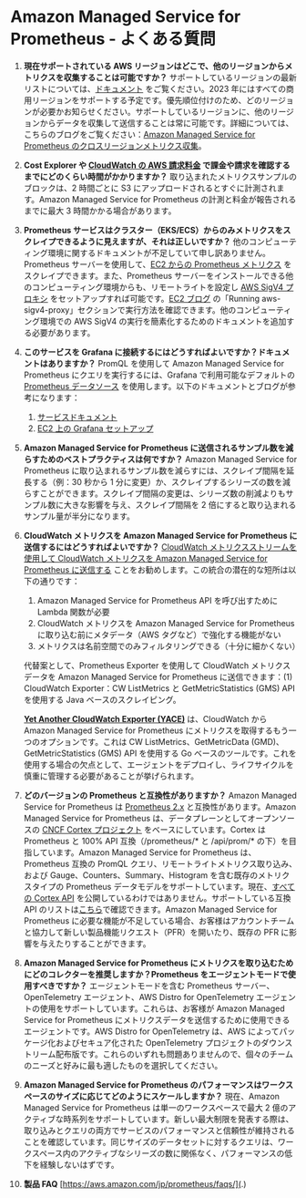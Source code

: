 # Amazon Managed Service for Prometheus - よくある質問

1. **現在サポートされている AWS リージョンはどこで、他のリージョンからメトリクスを収集することは可能ですか？** サポートしているリージョンの最新リストについては、[ドキュメント](https://docs.aws.amazon.com/ja_jp/prometheus/latest/userguide/what-is-Amazon-Managed-Service-Prometheus.html) をご覧ください。2023 年にはすべての商用リージョンをサポートする予定です。優先順位付けのため、どのリージョンが必要かお知らせください。サポートしているリージョンに、他のリージョンからデータを収集して送信することは常に可能です。詳細については、こちらのブログをご覧ください：[Amazon Managed Service for Prometheus のクロスリージョンメトリクス収集](https://aws.amazon.com/blogs/opensource/set-up-cross-region-metrics-collection-for-amazon-managed-service-for-prometheus-workspaces/)。

2. **Cost Explorer や [CloudWatch の AWS 請求料金](https://docs.aws.amazon.com/ja_jp/AmazonCloudWatch/latest/monitoring/gs_monitor_estimated_charges_with_cloudwatch.html) で課金や請求を確認するまでにどのくらい時間がかかりますか？**
    取り込まれたメトリクスサンプルのブロックは、2 時間ごとに S3 にアップロードされるとすぐに計測されます。Amazon Managed Service for Prometheus の計測と料金が報告されるまでに最大 3 時間かかる場合があります。

3. **Prometheus サービスはクラスター（EKS/ECS）からのみメトリクスをスクレイプできるように見えますが、それは正しいですか？**
    他のコンピューティング環境に関するドキュメントが不足していて申し訳ありません。Prometheus サーバーを使用して、[EC2 からの Prometheus メトリクス](https://aws.amazon.com/jp/blogs/news/using-amazon-managed-service-for-prometheus-to-monitor-ec2-environments/) をスクレイプできます。また、Prometheus サーバーをインストールできる他のコンピューティング環境からも、リモートライトを設定し [AWS SigV4 プロキシ](https://github.com/awslabs/aws-sigv4-proxy) をセットアップすれば可能です。[EC2 ブログ](https://aws.amazon.com/jp/blogs/news/using-amazon-managed-service-for-prometheus-to-monitor-ec2-environments/) の「Running aws-sigv4-proxy」セクションで実行方法を確認できます。他のコンピューティング環境での AWS SigV4 の実行を簡素化するためのドキュメントを追加する必要があります。

4. **このサービスを Grafana に接続するにはどうすればよいですか？ドキュメントはありますか？**
    PromQL を使用して Amazon Managed Service for Prometheus にクエリを実行するには、Grafana で利用可能なデフォルトの [Prometheus データソース](https://grafana.com/docs/grafana/latest/datasources/prometheus/) を使用します。以下のドキュメントとブログが参考になります：
    1. [サービスドキュメント](https://docs.aws.amazon.com/ja_jp/prometheus/latest/userguide/AMP-onboard-query.html)
    2. [EC2 上の Grafana セットアップ](https://aws.amazon.com/jp/blogs/news/setting-up-grafana-on-ec2-to-query-metrics-from-amazon-managed-service-for-prometheus/)

5. **Amazon Managed Service for Prometheus に送信されるサンプル数を減らすためのベストプラクティスは何ですか？**
    Amazon Managed Service for Prometheus に取り込まれるサンプル数を減らすには、スクレイプ間隔を延長する（例：30 秒から 1 分に変更）か、スクレイプするシリーズの数を減らすことができます。スクレイプ間隔の変更は、シリーズ数の削減よりもサンプル数に大きな影響を与え、スクレイプ間隔を 2 倍にすると取り込まれるサンプル量が半分になります。

6. **CloudWatch メトリクスを Amazon Managed Service for Prometheus に送信するにはどうすればよいですか？**
    [CloudWatch メトリクスストリームを使用して CloudWatch メトリクスを Amazon Managed Service for Prometheus に送信する](https://aws-observability.github.io/observability-best-practices/recipes/recipes/lambda-cw-metrics-go-amp/) ことをお勧めします。この統合の潜在的な短所は以下の通りです：
    1. Amazon Managed Service for Prometheus API を呼び出すために Lambda 関数が必要
    2. CloudWatch メトリクスを Amazon Managed Service for Prometheus に取り込む前にメタデータ（AWS タグなど）で強化する機能がない
    3. メトリクスは名前空間でのみフィルタリングできる（十分に細かくない）

    代替案として、Prometheus Exporter を使用して CloudWatch メトリクスデータを Amazon Managed Service for Prometheus に送信できます：(1) CloudWatch Exporter：CW ListMetrics と GetMetricStatistics (GMS) API を使用する Java ベースのスクレイピング。

    [**Yet Another CloudWatch Exporter (YACE)**](https://github.com/nerdswords/yet-another-cloudwatch-exporter) は、CloudWatch から Amazon Managed Service for Prometheus にメトリクスを取得するもう一つのオプションです。これは CW ListMetrics、GetMetricData (GMD)、GetMetricStatistics (GMS) API を使用する Go ベースのツールです。これを使用する場合の欠点として、エージェントをデプロイし、ライフサイクルを慎重に管理する必要があることが挙げられます。

7. **どのバージョンの Prometheus と互換性がありますか？**
    Amazon Managed Service for Prometheus は [Prometheus 2.x](https://github.com/prometheus/prometheus/blob/main/RELEASE.md) と互換性があります。Amazon Managed Service for Prometheus は、データプレーンとしてオープンソースの [CNCF Cortex プロジェクト](https://cortexmetrics.io/) をベースにしています。Cortex は Prometheus と 100% API 互換（/prometheus/* と /api/prom/* の下）を目指しています。Amazon Managed Service for Prometheus は、Prometheus 互換の PromQL クエリ、リモートライトメトリクス取り込み、および Gauge、Counters、Summary、Histogram を含む既存のメトリクスタイプの Prometheus データモデルをサポートしています。現在、[すべての Cortex API](https://cortexmetrics.io/docs/api/) を公開しているわけではありません。サポートしている互換 API のリストは[こちら](https://docs.aws.amazon.com/ja_jp/prometheus/latest/userguide/AMP-APIReference.html)で確認できます。Amazon Managed Service for Prometheus に必要な機能が不足している場合、お客様はアカウントチームと協力して新しい製品機能リクエスト（PFR）を開いたり、既存の PFR に影響を与えたりすることができます。

8. **Amazon Managed Service for Prometheus にメトリクスを取り込むためにどのコレクターを推奨しますか？Prometheus をエージェントモードで使用すべきですか？**
    エージェントモードを含む Prometheus サーバー、OpenTelemetry エージェント、AWS Distro for OpenTelemetry エージェントの使用をサポートしています。これらは、お客様が Amazon Managed Service for Prometheus にメトリクスデータを送信するために使用できるエージェントです。AWS Distro for OpenTelemetry は、AWS によってパッケージ化およびセキュア化された OpenTelemetry プロジェクトのダウンストリーム配布版です。これらのいずれも問題ありませんので、個々のチームのニーズと好みに最も適したものを選択してください。

9. **Amazon Managed Service for Prometheus のパフォーマンスはワークスペースのサイズに応じてどのようにスケールしますか？**
    現在、Amazon Managed Service for Prometheus は単一のワークスペースで最大 2 億のアクティブな時系列をサポートしています。新しい最大制限を発表する際は、取り込みとクエリの両方でサービスのパフォーマンスと信頼性が維持されることを確認しています。同じサイズのデータセットに対するクエリは、ワークスペース内のアクティブなシリーズの数に関係なく、パフォーマンスの低下を経験しないはずです。

10. **製品 FAQ** [https://aws.amazon.com/jp/prometheus/faqs/](.)
